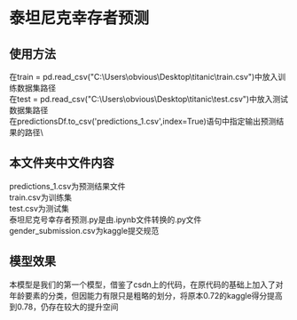 # 泰坦尼克幸存者预测
## 使用方法
在train = pd.read_csv("C:\\Users\\obvious\\Desktop\\titanic\\train.csv")中放入训练数据集路径\
在test = pd.read_csv("C:\\Users\\obvious\\Desktop\\titanic\\test.csv")中放入测试数据集路径\
在predictionsDf.to_csv('predictions_1.csv',index=True)语句中指定输出预测结果的路径\
## 本文件夹中文件内容
predictions_1.csv为预测结果文件\
train.csv为训练集\
test.csv为测试集\
泰坦尼克号幸存者预测.py是由.ipynb文件转换的.py文件\
gender_submission.csv为kaggle提交规范
## 模型效果
本模型是我们的第一个模型，借鉴了csdn上的代码，在原代码的基础上加入了对年龄要素的分类，但因能力有限只是粗略的划分，将原本0.72的kaggle得分提高到0.78，仍存在较大的提升空间



```python

```
